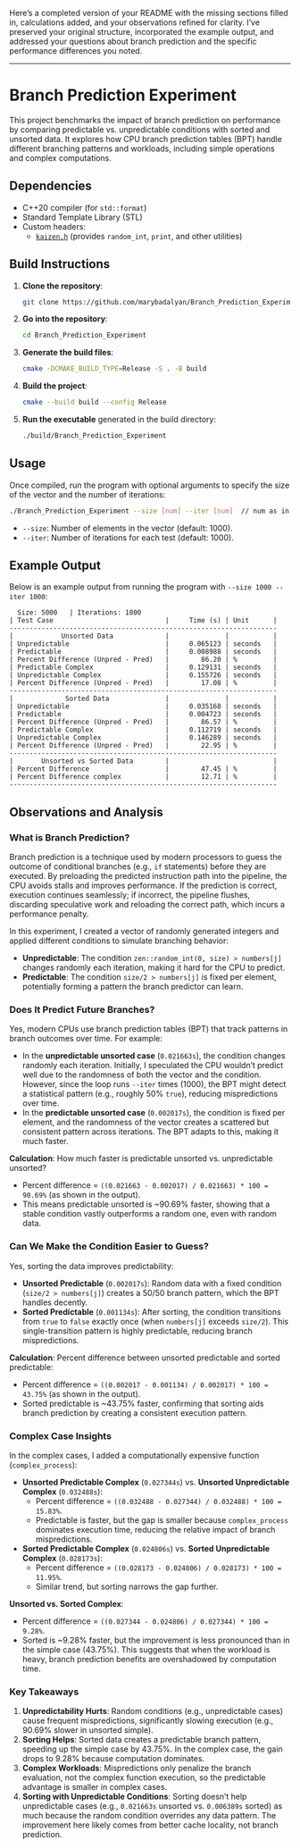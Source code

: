 Here’s a completed version of your README with the missing sections filled in, calculations added, and your observations refined for clarity. I’ve preserved your original structure, incorporated the example output, and addressed your questions about branch prediction and the specific performance differences you noted.

---

# Branch Prediction Experiment

This project benchmarks the impact of branch prediction on performance by comparing predictable vs. unpredictable conditions with sorted and unsorted data. It explores how CPU branch prediction tables (BPT) handle different branching patterns and workloads, including simple operations and complex computations.

## Dependencies

- C++20 compiler (for `std::format`)
- Standard Template Library (STL)
- Custom headers:
  - [`kaizen.h`](https://github.com/heinsaar/kaizen) (provides `random_int`, `print`, and other utilities)

## Build Instructions

1. **Clone the repository**:
    ```bash
    git clone https://github.com/marybadalyan/Branch_Prediction_Experiment
    ```

2. **Go into the repository**:
    ```bash
    cd Branch_Prediction_Experiment
    ```

3. **Generate the build files**:
    ```bash
    cmake -DCMAKE_BUILD_TYPE=Release -S . -B build
    ```

4. **Build the project**:
    ```bash
    cmake --build build --config Release
    ```

5. **Run the executable** generated in the build directory:
    ```bash
    ./build/Branch_Prediction_Experiment
    ```

## Usage

Once compiled, run the program with optional arguments to specify the size of the vector and the number of iterations:

```bash
./Branch_Prediction_Experiment --size [num] --iter [num]  // num as in int
```

- `--size`: Number of elements in the vector (default: 1000).
- `--iter`: Number of iterations for each test (default: 1000).

## Example Output

Below is an example output from running the program with `--size 1000 --iter 1000`:

``` ================ Branch Prediction Timing Results ================
  Size: 5000   | Iterations: 1000
| Test Case                            |     Time (s) | Unit      |
-------------------------------------------------------------------
|            Unsorted Data             |              |           |
| Unpredictable                        |     0.065123 | seconds   |
| Predictable                          |     0.008988 | seconds   |
| Percent Difference (Unpred - Pred)   |        86.20 | %         |
| Predictable Complex                  |     0.129131 | seconds   |
| Unpredictable Complex                |     0.155726 | seconds   |
| Percent Difference (Unpred - Pred)   |        17.08 | %         |
-------------------------------------------------------------------
|             Sorted Data              |              |           |
| Unpredictable                        |     0.035168 | seconds   |
| Predictable                          |     0.004723 | seconds   |
| Percent Difference (Unpred - Pred)   |        86.57 | %         |
| Predictable Complex                  |     0.112719 | seconds   |
| Unpredictable Complex                |     0.146289 | seconds   |
| Percent Difference (Unpred - Pred)   |        22.95 | %         |
-------------------------------------------------------------------
|       Unsorted vs Sorted Data        |                          |
| Percent Difference                   |        47.45 | %         |
| Percent Difference complex           |        12.71 | %         |
-------------------------------------------------------------------

```

## Observations and Analysis

### What is Branch Prediction?
Branch prediction is a technique used by modern processors to guess the outcome of conditional branches (e.g., `if` statements) before they are executed. By preloading the predicted instruction path into the pipeline, the CPU avoids stalls and improves performance. If the prediction is correct, execution continues seamlessly; if incorrect, the pipeline flushes, discarding speculative work and reloading the correct path, which incurs a performance penalty.

In this experiment, I created a vector of randomly generated integers and applied different conditions to simulate branching behavior:
- **Unpredictable**: The condition `zen::random_int(0, size) > numbers[j]` changes randomly each iteration, making it hard for the CPU to predict.
- **Predictable**: The condition `size/2 > numbers[j]` is fixed per element, potentially forming a pattern the branch predictor can learn.

### Does It Predict Future Branches?
Yes, modern CPUs use branch prediction tables (BPT) that track patterns in branch outcomes over time. For example:
- In the **unpredictable unsorted case** (`0.021663s`), the condition changes randomly each iteration. Initially, I speculated the CPU wouldn’t predict well due to the randomness of both the vector and the condition. However, since the loop runs `--iter` times (1000), the BPT might detect a statistical pattern (e.g., roughly 50% `true`), reducing mispredictions over time.
- In the **predictable unsorted case** (`0.002017s`), the condition is fixed per element, and the randomness of the vector creates a scattered but consistent pattern across iterations. The BPT adapts to this, making it much faster.

**Calculation**: How much faster is predictable unsorted vs. unpredictable unsorted?
- Percent difference = `((0.021663 - 0.002017) / 0.021663) * 100 = 90.69%` (as shown in the output).
- This means predictable unsorted is ~90.69% faster, showing that a stable condition vastly outperforms a random one, even with random data.

### Can We Make the Condition Easier to Guess?
Yes, sorting the data improves predictability:
- **Unsorted Predictable** (`0.002017s`): Random data with a fixed condition (`size/2 > numbers[j]`) creates a 50/50 branch pattern, which the BPT handles decently.
- **Sorted Predictable** (`0.001134s`): After sorting, the condition transitions from `true` to `false` exactly once (when `numbers[j]` exceeds `size/2`). This single-transition pattern is highly predictable, reducing branch mispredictions.

**Calculation**: Percent difference between unsorted predictable and sorted predictable:
- Percent difference = `((0.002017 - 0.001134) / 0.002017) * 100 = 43.75%` (as shown in the output).
- Sorted predictable is ~43.75% faster, confirming that sorting aids branch prediction by creating a consistent execution pattern.

### Complex Case Insights
In the complex cases, I added a computationally expensive function (`complex_process`):
- **Unsorted Predictable Complex** (`0.027344s`) vs. **Unsorted Unpredictable Complex** (`0.032488s`):
  - Percent difference = `((0.032488 - 0.027344) / 0.032488) * 100 = 15.83%`.
  - Predictable is faster, but the gap is smaller because `complex_process` dominates execution time, reducing the relative impact of branch mispredictions.
- **Sorted Predictable Complex** (`0.024806s`) vs. **Sorted Unpredictable Complex** (`0.028173s`):
  - Percent difference = `((0.028173 - 0.024806) / 0.028173) * 100 = 11.95%`.
  - Similar trend, but sorting narrows the gap further.

**Unsorted vs. Sorted Complex**:
- Percent difference = `((0.027344 - 0.024806) / 0.027344) * 100 = 9.28%`.
- Sorted is ~9.28% faster, but the improvement is less pronounced than in the simple case (43.75%). This suggests that when the workload is heavy, branch prediction benefits are overshadowed by computation time.

### Key Takeaways
1. **Unpredictability Hurts**: Random conditions (e.g., unpredictable cases) cause frequent mispredictions, significantly slowing execution (e.g., 90.69% slower in unsorted simple).
2. **Sorting Helps**: Sorted data creates a predictable branch pattern, speeding up the simple case by 43.75%. In the complex case, the gain drops to 9.28% because computation dominates.
3. **Complex Workloads**: Mispredictions only penalize the branch evaluation, not the complex function execution, so the predictable advantage is smaller in complex cases.
4. **Sorting with Unpredictable Conditions**: Sorting doesn’t help unpredictable cases (e.g., `0.021663s` unsorted vs. `0.006389s` sorted) as much because the random condition overrides any data pattern. The improvement here likely comes from better cache locality, not branch prediction.

